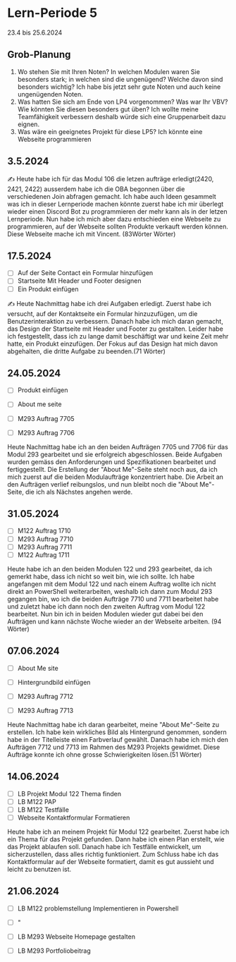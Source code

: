 # Lern-Periode 5

23.4 bis 25.6.2024

## Grob-Planung

1. Wo stehen Sie mit Ihren Noten? In welchen Modulen waren Sie besonders stark; in welchen sind die ungenügend? Welche davon sind besonders wichtig?
 Ich habe bis jetzt sehr gute Noten und auch keine ungenügenden Noten.  
2. Was hatten Sie sich am Ende von LP4 vorgenommen? Was war Ihr VBV? Wie könnten Sie diesen besonders gut üben?
 Ich wollte meine Teamfähigkeit verbessern deshalb würde sich eine Gruppenarbeit dazu eignen.
3. Was wäre ein geeignetes Projekt für diese LP5?
 Ich könnte eine Webseite programmieren


## 3.5.2024

✍️ Heute habe ich für das Modul 106 die letzen aufträge erledigt(2420, 2421, 2422) ausserdem habe ich die OBA begonnen über die verschiedenen Join abfragen gemacht.
Ich habe auch Ideen gesammelt was ich in dieser Lernperiode machen könnte zuerst habe ich mir überlegt wieder einen Discord Bot zu programmieren der mehr kann als in der letzen Lernperiode. Nun habe ich mich aber dazu entschieden eine Webseite zu programmieren, auf der Webseite sollten Produkte verkauft werden können. Diese Webseite mache ich mit Vincent. (83Wörter Wörter)

## 17.5.2024

- [ ] Auf der Seite Contact ein Formular hinzufügen
- [ ] Startseite Mit Header und Footer designen
- [ ] Ein Produkt einfügen

✍️ Heute Nachmittag habe ich drei Aufgaben erledigt. Zuerst habe ich versucht, auf der Kontaktseite ein Formular hinzuzufügen, um die Benutzerinteraktion zu verbessern. Danach habe ich mich daran gemacht, das Design der Startseite mit Header und Footer zu gestalten. Leider habe ich festgestellt, dass ich zu lange damit beschäftigt war und keine Zeit mehr hatte, ein Produkt einzufügen. Der Fokus auf das Design hat mich davon abgehalten, die dritte Aufgabe zu beenden.(71 Wörter)


## 24.05.2024

- [ ] Produkt einfügen
- [ ] About me seite
- [ ] M293 Auftrag 7705
- [ ] M293 Auftrag 7706




Heute Nachmittag habe ich an den beiden Aufträgen 7705 und 7706 für das Modul 293 gearbeitet und sie erfolgreich abgeschlossen. Beide Aufgaben wurden gemäss den Anforderungen und Spezifikationen bearbeitet und fertiggestellt. Die Erstellung der "About Me"-Seite steht noch aus, da ich mich zuerst auf die beiden Modulaufträge konzentriert habe. Die Arbeit an den Aufträgen verlief reibungslos, und nun bleibt noch die "About Me"-Seite, die ich als Nächstes angehen werde.


## 31.05.2024

- [ ] M122 Auftrag 1710 
- [ ] M293 Auftrag 7710
- [ ] M293 Auftrag 7711
- [ ] M122 Auftrag 1711

Heute habe ich an den beiden Modulen 122 und 293 gearbeitet, da ich gemerkt habe, dass ich nicht so weit bin, wie ich sollte. Ich habe angefangen mit dem Modul 122 und nach einem Auftrag wollte ich nicht direkt an PowerShell weiterarbeiten, weshalb ich dann zum Modul 293 gegangen bin, wo ich die beiden Aufträge 7710 und 7711 bearbeitet habe und zuletzt habe ich dann noch den zweiten Auftrag vom Modul 122 bearbeitet. Nun bin ich in beiden Modulen wieder gut dabei bei den Aufträgen und kann nächste Woche wieder an der Webseite arbeiten. (94 Wörter)

## 07.06.2024

- [ ] About Me site
- [ ] Hintergrundbild einfügen
- [ ] M293 Auftrag 7712
- [ ] M293 Auftrag 7713


Heute Nachmittag habe ich daran gearbeitet, meine "About Me"-Seite zu erstellen. Ich habe kein wirkliches Bild als Hintergrund genommen, sondern habe in der Titelleiste einen Farbverlauf gewählt. Danach habe ich mich den Aufträgen 7712 und 7713 im Rahmen des M293 Projekts gewidmet. Diese Aufträge konnte ich ohne grosse Schwierigkeiten lösen.(51 Wörter)


## 14.06.2024

- [ ] LB Projekt Modul 122 Thema finden
- [ ] LB M122 PAP
- [ ] LB M122 Testfälle
- [ ] Webseite Kontaktformular Formatieren

Heute habe ich an meinem Projekt für Modul 122 gearbeitet. Zuerst habe ich ein Thema für das Projekt gefunden. Dann habe ich einen Plan erstellt, wie das Projekt ablaufen soll. Danach habe ich Testfälle entwickelt, um sicherzustellen, dass alles richtig funktioniert. Zum Schluss habe ich das Kontaktformular auf der Webseite formatiert, damit es gut aussieht und leicht zu benutzen ist.

## 21.06.2024

- [ ] LB M122 problemstellung Implementieren in Powershell
- [ ] "
- [ ] LB M293 Webseite Homepage gestalten
- [ ] LB M293 Portfoliobeitrag





